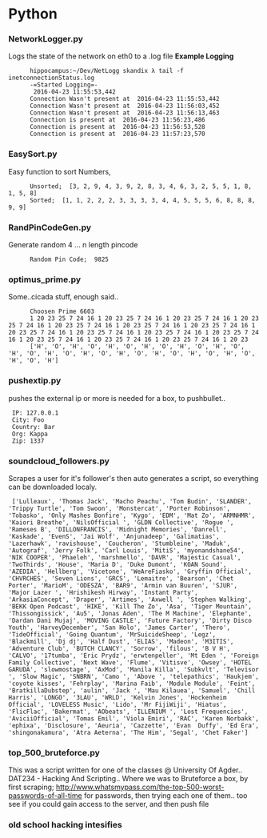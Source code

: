 # Python

### NetworkLogger.py
Logs the state of the network on eth0 to a .log file
__Example Logging__

          hippocampus:~/Dev/NetLogg skandix λ tail -f inetconnectionStatus.log 
          -=Started Logging=- 
           2016-04-23 11:55:53,442
          Connection Wasn't present at  2016-04-23 11:55:53,442
          Connection Wasn't present at  2016-04-23 11:56:03,452
          Connection Wasn't present at  2016-04-23 11:56:13,463
          Connection is present at  2016-04-23 11:56:23,486
          Connection is present at  2016-04-23 11:56:53,528
          Connection is present at  2016-04-23 11:57:23,570

### EasySort.py
Easy function to sort Numbers, 

          Unsorted;  [3, 2, 9, 4, 3, 9, 2, 8, 3, 4, 6, 3, 2, 5, 5, 1, 8, 1, 5, 8]
          Sorted;  [1, 1, 2, 2, 2, 3, 3, 3, 3, 4, 4, 5, 5, 5, 6, 8, 8, 8, 9, 9]

### RandPinCodeGen.py
Generate random 4 ... n length pincode

          Random Pin Code;  9825
          
### optimus_prime.py
Some..cicada stuff, enough said..

          Choosen Prime 6603 
          1 20 23 25 7 24 16 1 20 23 25 7 24 16 1 20 23 25 7 24 16 1 20 23 25 7 24 16 1 20 23 25 7 24 16 1 20 23 25 7 24 16 1 20 23 25 7 24 16 1 20 23 25 7 24 16 1 20 23 25 7 24 16 1 20 23 25 7 24 16 1 20 23 25 7 24 16 1 20 23 25 7 24 16 1 20 23 25 7 24 16 1 20 23 25 7 24 16 1 20 23 
          ['H', 'O', 'H', 'O', 'H', 'O', 'H', 'O', 'H', 'O', 'H', 'O', 'H', 'O', 'H', 'O', 'H', 'O', 'H', 'O', 'H', 'O', 'H', 'O', 'H', 'O', 'H', 'O', 'H']

### pushextip.py
pushes the external ip or more is needed for a box, to pushbullet..
     
     IP: 127.0.0.1
     City: Foo
     Country: Bar
     Org: Kappa
     Zip: 1337

### soundcloud_followers.py
Scrapes a user for it's follower's then auto generates a script,  so everything can be downloaded localy. 

     ['Lulleaux', 'Thomas Jack', 'Macho Peachu', 'Tom Budin', 'SLANDER', 'Trippy Turtle', 'Tom Swoon', 'Monstercat', 'Porter Robinson', 'Tobasko', 'Only Mashes Bonfire', 'Kygo', 'EDM', 'Mat Zo', 'ARMNHMR', 'Kaiori Breathe', 'NilsOfficial ', 'GLDN Collective', 'Rogue ', 'Rameses B', 'DILLONFRANCIS', 'Midnight Memories', 'Danrell', 'Kaskade', 'EvenS', 'Jai Wolf', 'Anjunadeep', 'Galimatias', 'Lazerhawk', 'ravishouse', 'Coucheron', 'Stumbleine', 'Maduk', 'Autograf', 'Jerry Folk', 'Carl Louis', 'MitiS', 'myonandshane54', 'NIK COOPER', 'Phaeleh', 'marshmello', 'DAVR', 'Majestic Casual', 'TwoThirds', 'House', 'Maria D', 'Duke Dumont', 'KOAN Sound', 'AZEDIA', 'Hellberg', 'Vicetone', 'WeAreFiasko', 'Gryffin Official', 'CHVRCHES', 'Seven Lions', 'GRCS', 'Lemaitre', 'Bearson', 'Chet Porter', 'MarioM', 'ODESZA', 'BAR9', 'Armin van Buuren', 'SJUR', 'Major Lazer ', 'Hrishikesh Hirway', 'Instant Party', 'ArkasiaConcept', 'Draper', 'Artimes', 'Axwell ', 'Stephen Walking', 'BEKK Open Podcast', 'HIKE', 'Kill The Zo', 'Asa', 'Tiger Mountain', 'Thissongissick', 'Au5', 'Jonas Aden', 'The M Machine', 'Elephante', 'Dardan Dani Mujaj', 'MOVING CASTLE', 'Future Factory', 'Dirty Disco Youth', 'HarveyDecember', 'San Holo', 'James Carter', 'Thero', 'TideOfficial', 'Going Quantum', 'MrSuicideSheep', 'Legz', 'Blackmill', 'Dj dj', 'Half Dust', 'ELIAS', 'Madeon', 'M3ITIS', 'Adventure Club', 'BUTCH CLANCY', 'Sorrow', 'filous', 'B V H', 'CALVO', '17tumba', 'Eric Prydz', 'erwtenpeller', 'Mt Eden ', 'Foreign Family Collective', 'Next Wave', 'Flume', 'Vitisve', 'Owsey', 'HOTEL GARUDA', 'slowmostage', 'AxMod', 'Manila Killa', 'Subkvlt', 'Televisor ', 'Slow Magic', 'SNBRN', 'Camo ', 'Above ', 'telepathics', 'Haukjem', 'coyote kisses', 'Fehrplay', 'Marina Faib', 'Module Module', 'Feint', 'BratkillaDubstep', 'aulin', 'Jack ', 'Mau Kilauea', 'Samuel', 'Chill Harris', 'LONGO', '3LAU', 'WRLD', 'Kelvin Jones', 'Hockenheim Official', 'LOVELESS Music', 'Lido', 'Mr FijiWiji', 'Hiatus', 'FlicFlac', 'Bakermat', 'AObeats', 'ILLENIUM ', 'Lost Frequencies', 'AviciiOfficial', 'Tomas Emil', 'Viola Emiri', 'RAC', 'Karen Norbakk', 'ephixa', 'Disclosure', 'Aeuria', 'Cazzette', 'Evan  Duffy', 'Ed Era', 'shingonakamura', 'Atra Aeterna', 'The Him', 'Segal', 'Chet Faker']

### top_500_bruteforce.py
This was a script written for one of the classes @ University Of Agder.. DAT234 - Hacking And Scripting.. Where we was to Bruteforce a box, by first scraping; http://www.whatsmypass.com/the-top-500-worst-passwords-of-all-time 
for passwords, then trying each one of them.. too see if you could gain access to the server, and then push file 

### old school hacking intesifies 
